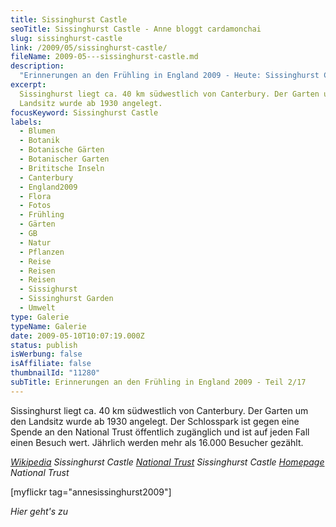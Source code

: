 ```yaml
---
title: Sissinghurst Castle
seoTitle: Sissinghurst Castle - Anne bloggt cardamonchai
slug: sissinghurst-castle
link: /2009/05/sissinghurst-castle/
fileName: 2009-05---sissinghurst-castle.md
description:
  "Erinnerungen an den Frühling in England 2009 - Heute: Sissinghurst Castle"
excerpt:
  Sissinghurst liegt ca. 40 km südwestlich von Canterbury. Der Garten um den
  Landsitz wurde ab 1930 angelegt.
focusKeyword: Sissinghurst Castle
labels:
  - Blumen
  - Botanik
  - Botanische Gärten
  - Botanischer Garten
  - Brititsche Inseln
  - Canterbury
  - England2009
  - Flora
  - Fotos
  - Frühling
  - Gärten
  - GB
  - Natur
  - Pflanzen
  - Reise
  - Reisen
  - Reisen
  - Sissighurst
  - Sissinghurst Garden
  - Umwelt
type: Galerie
typeName: Galerie
date: 2009-05-10T10:07:19.000Z
status: publish
isWerbung: false
isAffiliate: false
thumbnailId: "11280"
subTitle: Erinnerungen an den Frühling in England 2009 - Teil 2/17
---
```


[](/2009/05/uberfahrt-von-duncerque-nach-dover-10-05-2009/?preview=true&preview_id=1038&preview_nonce=6a6c4ce7e9)
Sissinghurst liegt ca. 40 km südwestlich von Canterbury. Der Garten um den
Landsitz wurde ab 1930 angelegt. Der Schlosspark ist gegen eine Spende an den
National Trust öffentlich zugänglich und ist auf jeden Fall einen Besuch wert.
Jährlich werden mehr als 16.000 Besucher gezählt.

<em> [Wikipedia](http://de.wikipedia.org/wiki/Sissinghurst_Castle) Sissinghurst
Castle </em><em>
[National Trust](http://www.nationaltrust.org.uk/main/w-vh/w-visits/w-findaplace/w-sissinghurst-castle/)
Sissinghurst Castle </em><em> [Homepage](http://www.nationaltrust.org.uk/main/)
National Trust</em>

[myflickr tag="annesissinghurst2009"]

<em>Hier geht's zu [](/2009/05/glastonbury-11-05-2009/)
